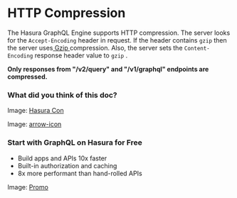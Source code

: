 # HTTP Compression

The Hasura GraphQL Engine supports HTTP compression. The server looks
for the `Accept-Encoding` header in request. If the header contains `gzip` then the server uses[ Gzip ](https://en.wikipedia.org/wiki/Gzip)compression. Also, the server sets the `Content-Encoding` response
header value to `gzip` .

 **Only responses from "/v2/query" and "/v1/graphql" endpoints are
compressed.** 

### What did you think of this doc?

Image: [ Hasura Con ](https://res.cloudinary.com/dh8fp23nd/image/upload/v1686154570/hasura-con-2023/has-con-light-date_r2a2ud.png)

Image: [ arrow-icon ](https://res.cloudinary.com/dh8fp23nd/image/upload/v1683723549/main-web/chevron-right_ldbi7d.png)

### Start with GraphQL on Hasura for Free

- Build apps and APIs 10x faster
- Built-in authorization and caching
- 8x more performant than hand-rolled APIs


Image: [ Promo ](https://hasura.io/docs/assets/images/hasura-free-ff60e409244e0ea12b5a3045d1a9096b.png)